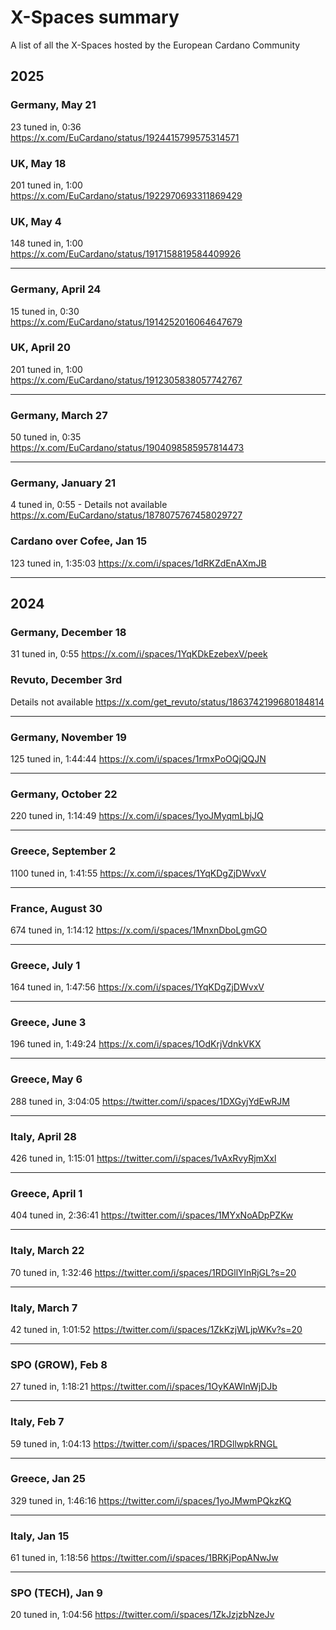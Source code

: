 # X-Spaces summary
A list of all the X-Spaces hosted by the European Cardano Community

## 2025


### Germany, May 21  
23 tuned in, 0:36  
https://x.com/EuCardano/status/1924415799575314571  

### UK, May 18  
201 tuned in, 1:00  
https://x.com/EuCardano/status/1922970693311869429  

### UK, May 4  
148 tuned in, 1:00  
https://x.com/EuCardano/status/1917158819584409926  

---

### Germany, April 24  
15 tuned in, 0:30  
https://x.com/EuCardano/status/1914252016064647679  

### UK, April 20  
201 tuned in, 1:00  
https://x.com/EuCardano/status/1912305838057742767  

---

### Germany, March 27  
50 tuned in, 0:35  
https://x.com/EuCardano/status/1904098585957814473  
 
---

### Germany, January 21  
4 tuned in, 0:55 - Details not available
https://x.com/EuCardano/status/1878075767458029727

### Cardano over Cofee, Jan 15  
123 tuned in, 1:35:03
https://x.com/i/spaces/1dRKZdEnAXmJB

---
## 2024

### Germany, December 18
31 tuned in, 0:55
https://x.com/i/spaces/1YqKDkEzebexV/peek



### Revuto, December 3rd
Details not available
https://x.com/get_revuto/status/1863742199680184814

---

### Germany, November 19
125 tuned in, 1:44:44
https://x.com/i/spaces/1rmxPoOQjQQJN

---

### Germany, October 22
220 tuned in, 1:14:49
https://x.com/i/spaces/1yoJMyqmLbjJQ

---

### Greece, September 2
1100 tuned in, 1:41:55
https://x.com/i/spaces/1YqKDgZjDWvxV

---

### France, August 30
674 tuned in, 1:14:12
https://x.com/i/spaces/1MnxnDboLgmGO

---

### Greece, July 1
164 tuned in, 1:47:56
https://x.com/i/spaces/1YqKDgZjDWvxV

---

### Greece, June 3
196 tuned in, 1:49:24
https://x.com/i/spaces/1OdKrjVdnkVKX

---

### Greece, May 6
288 tuned in, 3:04:05
https://twitter.com/i/spaces/1DXGyjYdEwRJM

---

### Italy, April 28
426 tuned in, 1:15:01
https://twitter.com/i/spaces/1vAxRvyRjmXxl

---

### Greece, April 1
404 tuned in, 2:36:41
https://twitter.com/i/spaces/1MYxNoADpPZKw

---

### Italy, March 22
70 tuned in, 1:32:46
https://twitter.com/i/spaces/1RDGllYlnRjGL?s=20

---

### Italy, March 7
42 tuned in, 1:01:52
https://twitter.com/i/spaces/1ZkKzjWLjpWKv?s=20

---

### SPO (GROW), Feb 8
27 tuned in, 1:18:21
https://twitter.com/i/spaces/1OyKAWlnWjDJb

---

### Italy, Feb 7
59 tuned in, 1:04:13
https://twitter.com/i/spaces/1RDGllwpkRNGL

---

### Greece, Jan 25
329 tuned in, 1:46:16
https://twitter.com/i/spaces/1yoJMwmPQkzKQ

---

### Italy, Jan 15
61 tuned in, 1:18:56
https://twitter.com/i/spaces/1BRKjPopANwJw

---

### SPO (TECH), Jan 9
20 tuned in, 1:04:56
https://twitter.com/i/spaces/1ZkJzjzbNzeJv

































